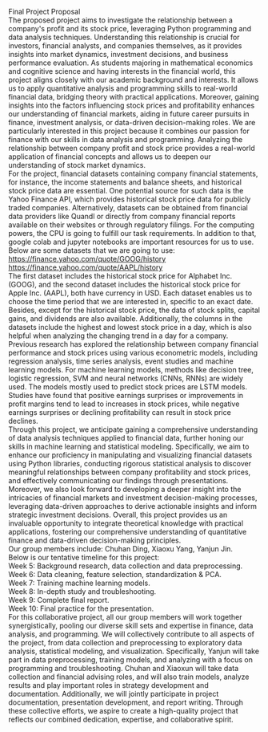 Final Project Proposal
<br>
The proposed project aims to investigate the relationship between a company's profit and its stock price, leveraging Python programming and data analysis techniques. Understanding this relationship is crucial for investors, financial analysts, and companies themselves, as it provides insights into market dynamics, investment decisions, and business performance evaluation. As students majoring in mathematical economics and cognitive science and having interests in the financial world, this project aligns closely with our academic background and interests. It allows us to apply quantitative analysis and programming skills to real-world financial data, bridging theory with practical applications. Moreover, gaining insights into the factors influencing stock prices and profitability enhances our understanding of financial markets, aiding in future career pursuits in finance, investment analysis, or data-driven decision-making roles. We are particularly interested in this project because it combines our passion for finance with our skills in data analysis and programming. Analyzing the relationship between company profit and stock price provides a real-world application of financial concepts and allows us to deepen our understanding of stock market dynamics.<br>
For the project, financial datasets containing company financial statements, for instance, the income statements and balance sheets, and historical stock price data are essential. One potential source for such data is the Yahoo Finance API, which provides historical stock price data for publicly traded companies. Alternatively, datasets can be obtained from financial data providers like Quandl or directly from company financial reports available on their websites or through regulatory filings. For the computing powers, the CPU is going to fulfill our task requirements. In addition to that, google colab and jupyter notebooks are important resources for us to use. <br>
Below are some datasets that we are going to use: <br>
https://finance.yahoo.com/quote/GOOG/history <br>
https://finance.yahoo.com/quote/AAPL/history <br>
The first dataset includes the historical stock price for Alphabet Inc. (GOOG), and the second dataset includes the historical stock price for Apple Inc. (AAPL), both have currency in USD. Each dataset enables us to choose the time period that we are interested in, specific to an exact date. Besides, except for the historical stock price, the data of stock splits, capital gains, and dividends are also available. Additionally, the columns in the datasets include the highest and lowest stock price in a day, which is also helpful when analyzing the changing trend in a day for a company.<br>
Previous research has explored the relationship between company financial performance and stock prices using various econometric models, including regression analysis, time series analysis, event studies and machine learning models.  For machine learning models, methods like decision tree, logistic regression, SVM and neural networks (CNNs, RNNs) are widely used. The models mostly used to predict stock prices are LSTM  models.  Studies have found that positive earnings surprises or improvements in profit margins tend to lead to increases in stock prices, while negative earnings surprises or declining profitability can result in stock price declines.<br>
Through this project, we anticipate gaining a comprehensive understanding of data analysis techniques applied to financial data, further honing our skills in machine learning and statistical modeling. Specifically, we aim to enhance our proficiency in manipulating and visualizing financial datasets using Python libraries, conducting rigorous statistical analysis to discover meaningful relationships between company profitability and stock prices, and effectively communicating our findings through presentations. Moreover, we also look forward to developing a deeper insight into the intricacies of financial markets and investment decision-making processes, leveraging data-driven approaches to derive actionable insights and inform strategic investment decisions. Overall, this project provides us an invaluable opportunity to integrate theoretical knowledge with practical applications, fostering our comprehensive understanding of quantitative finance and data-driven decision-making principles.<br>
Our group members include: Chuhan Ding, Xiaoxu Yang, Yanjun Jin.<br>
Below is our tentative timeline for this project:<br>
Week 5: Background research, data collection and data preprocessing.<br>
Week 6: Data cleaning, feature selection, standardization & PCA.<br>
Week 7: Training machine learning models.<br>
Week 8: In-depth study and troubleshooting.<br>
Week 9: Complete final report.<br>
Week 10: Final practice for the presentation.<br>
For this collaborative project, all our group members will work together synergistically, pooling our diverse skill sets and expertise in finance, data analysis, and programming. We will collectively contribute to all aspects of the project, from data collection and preprocessing to exploratory data analysis, statistical modeling, and visualization. Specifically, Yanjun will take part in data preprocessing, training models, and analyzing with a focus on programming and troubleshooting. Chuhan and Xiaoxun will take data collection and financial advising roles, and will also train models, analyze results and play important roles in strategy development and documentation. Additionally, we will jointly participate in project documentation, presentation development, and report writing. Through these collective efforts, we aspire to create a high-quality project that reflects our combined dedication, expertise, and collaborative spirit.<br>


